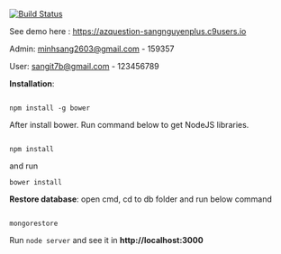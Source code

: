 [![Build Status](https://travis-ci.org/sangnguyenplus/azquestion.svg?branch=master)](https://travis-ci.org/sangnguyenplus/azquestion)

See demo here : <https://azquestion-sangnguyenplus.c9users.io>

Admin: minhsang2603@gmail.com - 159357

User: sangit7b@gmail.com - 123456789

**Installation**:


```

npm install -g bower

```
After install bower. Run command below to get NodeJS libraries.

```

npm install

```
and run

```
bower install
```
**Restore database**: open cmd, cd to db folder and run below command
```

mongorestore

```


Run `node server` and see it in **http://localhost:3000**
